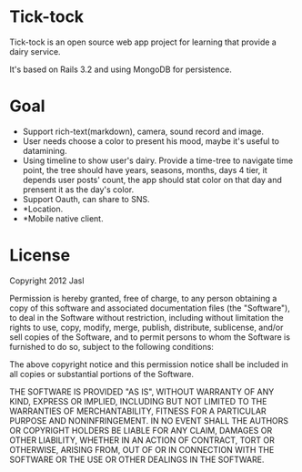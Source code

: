 Tick-tock
==========

Tick-tock is an open source web app project for learning that provide a dairy service.

It's based on Rails 3.2 and using MongoDB for persistence.

Goal
==========

- Support rich-text(markdown), camera, sound record and image.
- User needs choose a color to present his mood, maybe it's useful to datamining.
- Using timeline to show user's dairy. Provide a time-tree to navigate time point, the tree should have years, seasons, months, days 4 tier, it depends user posts' count, the app should stat color on that day and prensent it as the day's color. 
- Support Oauth, can share to SNS.
- *Location.
- *Mobile native client.

License
==========

Copyright 2012 Jasl

Permission is hereby granted, free of charge, to any person obtaining
a copy of this software and associated documentation files (the
"Software"), to deal in the Software without restriction, including
without limitation the rights to use, copy, modify, merge, publish,
distribute, sublicense, and/or sell copies of the Software, and to
permit persons to whom the Software is furnished to do so, subject to
the following conditions:

The above copyright notice and this permission notice shall be
included in all copies or substantial portions of the Software.

THE SOFTWARE IS PROVIDED "AS IS", WITHOUT WARRANTY OF ANY KIND,
EXPRESS OR IMPLIED, INCLUDING BUT NOT LIMITED TO THE WARRANTIES OF
MERCHANTABILITY, FITNESS FOR A PARTICULAR PURPOSE AND
NONINFRINGEMENT. IN NO EVENT SHALL THE AUTHORS OR COPYRIGHT HOLDERS BE
LIABLE FOR ANY CLAIM, DAMAGES OR OTHER LIABILITY, WHETHER IN AN ACTION
OF CONTRACT, TORT OR OTHERWISE, ARISING FROM, OUT OF OR IN CONNECTION
WITH THE SOFTWARE OR THE USE OR OTHER DEALINGS IN THE SOFTWARE.

